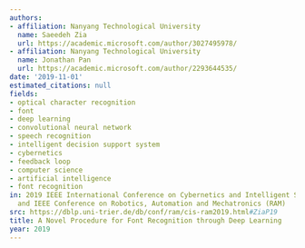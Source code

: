```yaml
---
authors:
- affiliation: Nanyang Technological University
  name: Saeedeh Zia
  url: https://academic.microsoft.com/author/3027495978/
- affiliation: Nanyang Technological University
  name: Jonathan Pan
  url: https://academic.microsoft.com/author/2293644535/
date: '2019-11-01'
estimated_citations: null
fields:
- optical character recognition
- font
- deep learning
- convolutional neural network
- speech recognition
- intelligent decision support system
- cybernetics
- feedback loop
- computer science
- artificial intelligence
- font recognition
in: 2019 IEEE International Conference on Cybernetics and Intelligent Systems (CIS)
  and IEEE Conference on Robotics, Automation and Mechatronics (RAM)
src: https://dblp.uni-trier.de/db/conf/ram/cis-ram2019.html#ZiaP19
title: A Novel Procedure for Font Recognition through Deep Learning
year: 2019
---
```

